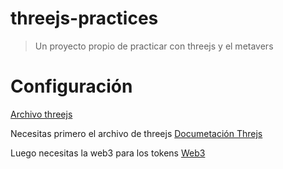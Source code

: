 # threejs-practices
> Un proyecto propio de practicar con threejs y el metavers

# Configuración
[Archivo threejs](https://threejs.org/build/three.js)

Necesitas primero el archivo de threejs
[Documetación Threjs](https://threejs.org/)

Luego necesitas la web3 para los tokens
[Web3](https://www.npmjs.com/package/web3xs)

